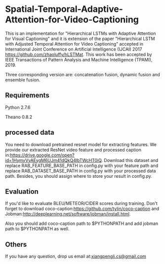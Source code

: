 # Spatial-Temporal-Adaptive-Attention-for-Video-Captioning

This is an implementation for "Hierarchical LSTMs with Adaptive Attention for Visual Captioning" and it is extension of the paper "Hierarchical LSTM with Adjusted Temporal Attention for Video Captioning" accepted in International Joint Conference on Artificial Intelligence (IJCAI) 2017 https://github.com/zhaoluffy/hLSTMat. This work has been accepted by IEEE Transactions of Pattern Analysis and Machine Intelligence (TPAMI), 2019.

Three corresponding version are: concatenation fusion, dynamic fusion and ensemble fusion.

## Requirements
 Python 2.7.6

 Theano 0.8.2

## processed data
 You need to download pretrained resnet model for extracting features. We provide our extracted ResNet video feature and processed caption in:https://drive.google.com/open?id=1HymvVvAEygM6UJm41dQkQ4IbTWcHT0iQ. Download this dataset and replace RAB_FEATURE_BASE_PATH in config.py with your feature path and replace RAB_DATASET_BASE_PATH in config.py with your processed data path. Besides, you should assign where to store your result in config.py.

## Evaluation
 If you'd like to evaluate BLEU/METEOR/CIDER scores during training. Don't forget to download coco-caption:https://github.com/tylin/coco-caption and Jobman:http://deeplearning.net/software/jobman/install.html.
 
 Also you should add coco-caption path to $PYTHONPATH and add jobman path to $PYTHONPATH as well.

## Others
 If you have any question, drop us email at:xiangpengli.cs@gmail.com
